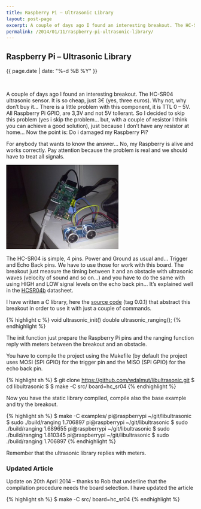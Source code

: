 ```yaml
---
title: Raspberry Pi – Ultrasonic Library
layout: post-page
excerpt: A couple of days ago I found an interesting breakout. The HC-SR04 ultrasonic sensor. It is so cheap, just 3€ (yes, three euros). Why not, why don’t buy it… There is a little problem with this component, it is TTL 0 – 5V. All Raspberry Pi GPIO, are 3,3V and not 5V tollerant. So I decided to skip this problem (yes i skip the problem… but, with a couple of resistor I think you can achieve a good solution), just because I don’t have any resistor at home… Now the point is -> Do i damaged my Raspberry Pi?
permalink: /2014/01/11/raspberry-pi-ultrasonic-library/
---
```


## Raspberry Pi – Ultrasonic Library

<p class="small text-center">{{ page.date | date: "%-d %B %Y" }}</p>
<div>&nbsp;</div>

A couple of days ago I found an interesting breakout. The HC-SR04 ultrasonic sensor. It is so cheap, just 3€ (yes, three euros). Why not, why don’t buy it… There is a little problem with this component, it is TTL 0 – 5V. All Raspberry Pi GPIO, are 3,3V and not 5V tollerant. So I decided to skip this problem (yes i skip the problem… but, with a couple of resistor I think you can achieve a good solution), just because I don’t have any resistor at home… Now the point is: Do i damaged my Raspberry Pi?


For anybody that wants to know the answer… No, my Raspberry is alive and works correctly. Pay attention because the problem is real and we should have to treat all signals.

<div class="row text-center">
<img alt="ultrasonic library" src="/static/img/posts/CAM00159-300x225.jpg" />
</div>

The HC-SR04 is simple, 4 pins. Power and Ground as usual and… Trigger and Echo Back pins. We have to use those for work with this board. The breakout just measure the timing between it and an obstacle with ultrasonic waves (velocity of sound and so on…) and you have to do the same with using HIGH and LOW signal levels on the echo back pin… It’s explained well in the [HCSR04b](http://walterdalmut.com/wp-content/uploads/2014/01/HCSR04b.pdf) datasheet.

I have written a C library, here the [source code](https://github.com/wdalmut/libultrasonic) (tag 0.0.1) that abstract this breakout in order to use it with just a couple of commands.

{% highlight c %}
void ultrasonic_init()
double ultrasonic_ranging();
{% endhighlight %}

The init function just prepare the Raspberry Pi pins and the ranging function reply with meters between the breakout and an obstacle.

You have to compile the project using the Makefile (by default the project uses MOSI (SPI GPIO) for the trigger pin and the MISO (SPI GPIO) for the echo back pin.

{% highlight sh %}
$ git clone https://github.com/wdalmut/libultrasonic.git
$ cd libultrasonic
$
$ make -C src/ board=hc_sr04
{% endhighlight %}

Now you have the static library compiled, compile also the base example and try the breakout.

{% highlight sh %}
$ make -C examples/
pi@raspberrypi ~/git/libultrasonic $ sudo ./build/ranging
1.706897
pi@raspberrypi ~/git/libultrasonic $ sudo ./build/ranging
1.689655
pi@raspberrypi ~/git/libultrasonic $ sudo ./build/ranging
1.810345
pi@raspberrypi ~/git/libultrasonic $ sudo ./build/ranging
1.706897
{% endhighlight %}

Remember that the ultrasonic library replies with meters.

### Updated Article

Update on 20th April 2014 – thanks to Rob that underline that the compilation procedure needs the board selection. I have updated the article

{% highlight sh %}
$ make -C src/ board=hc_sr04
{% endhighlight %}


